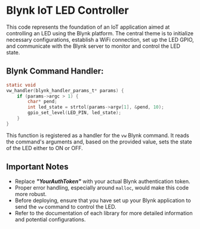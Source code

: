 # Blynk IoT LED Controller

This code represents the foundation of an IoT application aimed at controlling an LED using the Blynk platform. The
central theme is to initialize necessary configurations, establish a WiFi connection, set up the LED GPIO, and
communicate with the Blynk server to monitor and control the LED state.

## Blynk Command Handler:

```c
static void
vw_handler(blynk_handler_params_t* params) {
    if (params->argc > 1) {
        char* pend;
        int led_state = strtol(params->argv[1], &pend, 10);
        gpio_set_level(LED_PIN, led_state);
    }
}
```

This function is registered as a handler for the `vw` Blynk command. It reads the command's arguments and, based on the
provided value, sets the state of the LED either to ON or OFF.

## Important Notes

* Replace **_"YourAuthToken"_** with your actual Blynk authentication token.
* Proper error handling, especially around `malloc`, would make this code more robust.
* Before deploying, ensure that you have set up your Blynk application to send the `vw` command to control the LED.
* Refer to the documentation of each library for more detailed information and potential configurations.